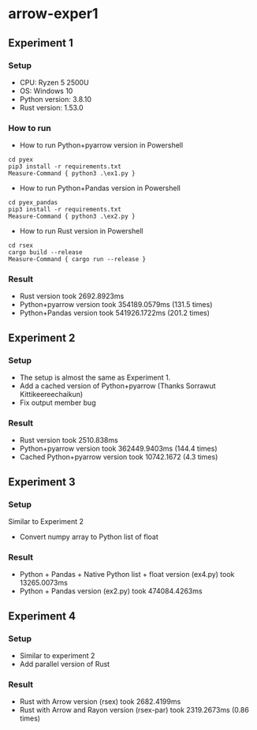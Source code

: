# arrow-exper1

## Experiment 1

### Setup

* CPU: Ryzen 5 2500U
* OS: Windows 10
* Python version: 3.8.10
* Rust version: 1.53.0

### How to run
* How to run Python+pyarrow version in Powershell

```
cd pyex
pip3 install -r requirements.txt
Measure-Command { python3 .\ex1.py }
```

* How to run Python+Pandas version in Powershell

```
cd pyex_pandas
pip3 install -r requirements.txt
Measure-Command { python3 .\ex2.py }
```

* How to run Rust version in Powershell

```
cd rsex
cargo build --release
Measure-Command { cargo run --release }
```

### Result 
* Rust version took 2692.8923ms
* Python+pyarrow version took 354189.0579ms (131.5 times)
* Python+Pandas version took 541926.1722ms (201.2 times)

## Experiment 2

### Setup 

* The setup is almost the same as Experiment 1.
* Add a cached version of Python+pyarrow (Thanks Sorrawut Kittikeereechaikun)
* Fix output member bug

### Result
* Rust version took 2510.838ms
* Python+pyarrow version took 362449.9403ms (144.4 times)
* Cached Python+pyarrow version took 10742.1672 (4.3 times)

## Experiment 3

### Setup 

Similar to Experiment 2

* Convert numpy array to Python list of float

### Result

* Python + Pandas + Native Python list + float version (ex4.py) took 13265.0073ms
* Python + Pandas version (ex2.py) took 474084.4263ms


## Experiment 4

### Setup

* Similar to experiment 2
* Add parallel version of Rust

### Result

* Rust with Arrow version (rsex) took 2682.4199ms
* Rust with Arrow and Rayon version (rsex-par) took 2319.2673ms (0.86 times)
